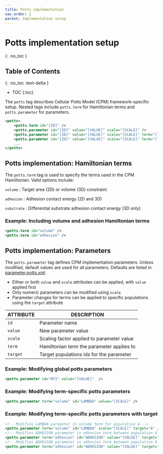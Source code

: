```yaml
---
title: Potts implementation
nav_order: 2
parent: Implementation setup
---
```


# Potts implementation setup
{: .no_toc }

## Table of Contents
{: .no_toc .text-delta }

- TOC
{:toc}

The `potts` tag describes Cellular Potts Model (CPM) framework-specific setup.
Nested tags include `potts.term` for Hamiltonian terms and `potts.parameter` for parameters.

```xml
<potts>
    <potts.term id="[ID]" />
    <potts.parameter id="[ID]" value="[VALUE]" scale="[SCALE]" />
    <potts.parameter id="[ID]" value="[VALUE]" scale="[SCALE]" term="[TERM]" />
    <potts.parameter id="[ID]" value="[VALUE]" scale="[SCALE]" term="[TERM]" target="[TARGET]" />
    ...
</potts>
```

## Potts implementation: Hamiltonian terms

The `potts.term` tag is used to specify the terms used in the CPM Hamiltonian.
Valid options include:

`volume`
: Target area (2D) or volume (3D) constraint

`adhesion`
: Adhesion contact energy (2D and 3D)

`substrate`
: Differential substrate adhesion contact energy (3D only)

### Example: Including volume and adhesion Hamiltonian terms

```xml
<potts.term id="volume" />
<potts.term id="adhesion" />
```

## Potts implementation: Parameters

The `potts.parameter` tag defines CPM implementation parameters.
Unless modified, default values are used for all parameters.
Defaults are listed in [parameter.potts.xml](https://github.com/bagherilab/ARCADE/blob/main/src/arcade/potts/parameter.potts.xml).

- Either or both `value` and `scale` attributes can be applied, with `value` applied first
- Only numeric parameters can be modified using `scale`
- Parameter changes for terms can be applied to specific populations using the `target` attribute

| ATTRIBUTE | DESCRIPTION                               |
| --------- | ----------------------------------------- |
| `id`      | Parameter name                            |
| `value`   | New parameter value                       |
| `scale`   | Scaling factor applied to parameter value |
| `term`    | Hamiltonian term the parameter applies to |
| `target`  | Target populations ids for the parameter  |

### Example: Modifying global potts parameters

```xml
<potts.parameter id="MCS" value="[VALUE]"  />
```

### Example: Modifying term-specific potts parameters

```xml
<potts.parameter term="volume" id="LAMBDA" value="[SCALE]" />
```

### Example: Modifying term-specific potts parameters with target

```xml
<!-- Modifies LAMBDA parameter in volume term for population A -->
<potts.parameter term="volume" id="LAMBDA" scale="[SCALE]" target="A" />
<!-- Modifies ADHESION parameter in adhesion term between population A and population B -->
<potts.parameter term="adhesion" id="ADHESION" value="[VALUE]" target="A:B" />
<!-- Modifies ADHESION parameter in adhesion term between population A and media -->
<potts.parameter term="adhesion" id="ADHESION" value="[VALUE]" target="A:*" />
```
